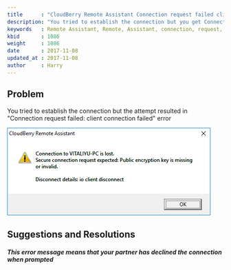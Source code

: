 ```yaml
---
title      : "CloudBerry Remote Assistant Connection request failed client connection failed"
description: "You tried to establish the connection but you get Connection request failed: client connection failed error"
keywords   : Remote Assistant, Remote, Assistant, connection, request, failed, client, connection, failed
kbid       : 1086
weight     : 1086
date       : 2017-11-08
updated_at : 2017-11-08
author     : Harry
---
```


## Problem

You tried to establish the connection but the attempt resulted in "Connection request failed: client connection failed" error

![](/static/images/kb1086/RA-2.png)

## Suggestions and Resolutions

##### This error message means that your partner has declined the connection when prompted
